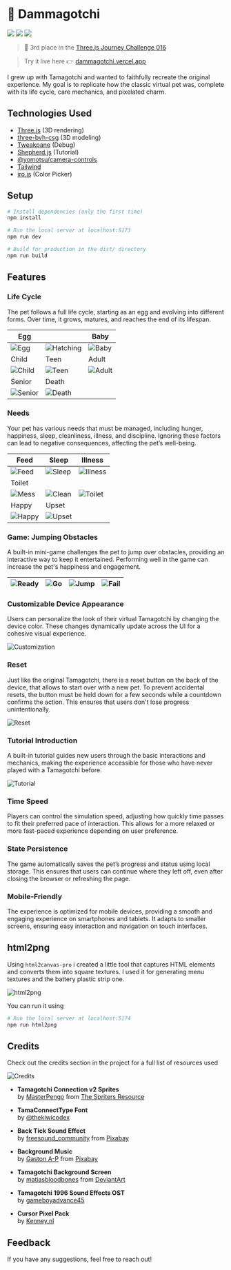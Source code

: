 # 🥚 Dammagotchi

![](https://img.shields.io/badge/Vite-B73BFE?style=for-the-badge&logo=vite&logoColor=FFD62E)
![](https://img.shields.io/badge/ThreeJs-black?style=for-the-badge&logo=three.js&logoColor=white)
![](https://img.shields.io/badge/Vercel-000000?style=for-the-badge&logo=vercel&logoColor=white)

> 🥉 3rd place in the [Three.js Journey Challenge 016](https://threejs-journey.com/challenges/016-tamagotchi)

> Try it live here 👉 [dammagotchi.vercel.app](https://dammagotchi.vercel.app)

I grew up with Tamagotchi and wanted to faithfully recreate the original experience. My goal is to replicate how the classic virtual pet was, complete with its life cycle, care mechanics, and pixelated charm.

## Technologies Used

- [Three.js](https://threejs.org/) (3D rendering)
- [three-bvh-csg](https://github.com/gkjohnson/three-bvh-csg) (3D modeling)
- [Tweakpane](https://tweakpane.github.io/docs/) (Debug)
- [Shepherd.js](https://www.shepherdjs.dev/) (Tutorial)
- [@yomotsu/camera-controls](https://github.com/yomotsu/camera-controls)
- [Tailwind](https://tailwindcss.com/)
- [iro.js](https://iro.js.org/) (Color Picker)

## Setup

```bash
# Install dependencies (only the first time)
npm install

# Run the local server at localhost:5173
npm run dev

# Build for production in the dist/ directory
npm run build
```

## Features

### Life Cycle

The pet follows a full life cycle, starting as an egg and evolving into different forms. Over time, it grows, matures, and reaches the end of its lifespan.

| Egg                                                        |                                                                | Baby                                                     |
| ---------------------------------------------------------- | -------------------------------------------------------------- | -------------------------------------------------------- |
| <img src="./screens/life-cycle/egg.png" alt="Egg"  >       | <img src="./screens/life-cycle/hatching.png" alt="Hatching"  > | <img src="./screens/life-cycle/baby.png" alt="Baby"  >   |
| Child                                                      | Teen                                                           | Adult                                                    |
| <img src="./screens/life-cycle/child.png" alt="Child"  >   | <img src="./screens/life-cycle/teen.png" alt="Teen"  >         | <img src="./screens/life-cycle/adult.png" alt="Adult"  > |
| Senior                                                     | Death                                                          |
| <img src="./screens/life-cycle/senior.png" alt="Senior"  > | <img src="./screens/life-cycle/death.png" alt="Death"  >       |

### Needs

Your pet has various needs that must be managed, including hunger, happiness, sleep, cleanliness, illness, and discipline. Ignoring these factors can lead to negative consequences, affecting the pet’s well-being.

| Feed                                                | Sleep                                               | Illness                                                 |
| --------------------------------------------------- | --------------------------------------------------- | ------------------------------------------------------- |
| <img src="./screens/needs/feed.png" alt="Feed"  >   | <img src="./screens/needs/sleep.png" alt="Sleep"  > | <img src="./screens/needs/illness.png" alt="Illness"  > |
| Toilet                                              |                                                     |                                                         |
| <img src="./screens/needs/mess.png" alt="Mess"  >   | <img src="./screens/needs/clean.png" alt="Clean"  > | <img src="./screens/needs/toilet.png" alt="Toilet"  >   |
| Happy                                               | Upset                                               |                                                         |
| <img src="./screens/needs/happy.png" alt="Happy"  > | <img src="./screens/needs/upset.png" alt="Upset"  > |                                                         |

### Game: Jumping Obstacles

A built-in mini-game challenges the pet to jump over obstacles, providing an interactive way to keep it entertained. Performing well in the game can increase the pet's happiness and engagement.

| <img src="./screens/game/ready.png" alt="Ready"  > | <img src="./screens/game/go.png" alt="Go"  > | <img src="./screens/game/jump.png" alt="Jump"  > | <img src="./screens/game/fail.png" alt="Fail"  > |
| -------------------------------------------------- | -------------------------------------------- | ------------------------------------------------ | ------------------------------------------------ |

### Customizable Device Appearance

Users can personalize the look of their virtual Tamagotchi by changing the device color. These changes dynamically update across the UI for a cohesive visual experience.

<img src="./screens/customization.gif" alt="Customization"  >

### Reset

Just like the original Tamagotchi, there is a reset button on the back of the device, that allows to start over with a new pet. To prevent accidental resets, the button must be held down for a few seconds while a countdown confirms the action. This ensures that users don't lose progress unintentionally.

<img src="./screens/reset.gif" alt="Reset"  >

### Tutorial Introduction

A built-in tutorial guides new users through the basic interactions and mechanics, making the experience accessible for those who have never played with a Tamagotchi before.

<img src="./screens/tutorial.png" alt="Tutorial"  >

### Time Speed

Players can control the simulation speed, adjusting how quickly time passes to fit their preferred pace of interaction. This allows for a more relaxed or more fast-paced experience depending on user preference.

### State Persistence

The game automatically saves the pet’s progress and status using local storage. This ensures that users can continue where they left off, even after closing the browser or refreshing the page.

### Mobile-Friendly

The experience is optimized for mobile devices, providing a smooth and engaging experience on smartphones and tablets. It adapts to smaller screens, ensuring easy interaction and navigation on touch interfaces.

## html2png

Using `html2canvas-pro` i created a little tool that captures HTML elements and converts them into square textures. I used it for generating menu textures and the battery plastic strip one.

<img src="./screens/html2png.png" alt="html2png"  >

You can run it using

```bash
# Run the local server at localhost:5174
npm run html2png
```

## Credits

Check out the credits section in the project for a full list of resources used

<img src="./screens/credits.png" alt="Credits"  >

- **Tamagotchi Connection v2 Sprites**  
  by [MasterPengo](https://www.spriters-resource.com/submitter/MasterPengo/) from [The Spriters Resource](https://www.spriters-resource.com)

- **TamaConnectType Font**  
  by [@thekiwicodex](https://instagram.com/thekiwicodex)

- **Back Tick Sound Effect**  
  by [freesound_community](https://pixabay.com/users/freesound_community-46691455/?utm_source=link-attribution&utm_medium=referral&utm_campaign=music&utm_content=107822) from [Pixabay](https://pixabay.com//?utm_source=link-attribution&utm_medium=referral&utm_campaign=music&utm_content=107822)

- **Background Music**  
  by [Gaston A-P](https://pixabay.com/users/xtremefreddy-32332307/?utm_source=link-attribution&utm_medium=referral&utm_campaign=music&utm_content=145285) from [Pixabay](https://pixabay.com//?utm_source=link-attribution&utm_medium=referral&utm_campaign=music&utm_content=145285)

- **Tamagotchi Background Screen**  
  by [matiasbloodbones](https://www.deviantart.com/matiasbloodbones) from [DeviantArt](https://www.deviantart.com/)

- **Tamagotchi 1996 Sound Effects OST**  
  by [gameboyadvance45](https://www.youtube.com/watch?v=aoVaAutNJPM&ab_channel=gameboyadvance45)

- **Cursor Pixel Pack**  
  by [Kenney.nl](https://kenney.nl/)

## Feedback

If you have any suggestions, feel free to reach out!
